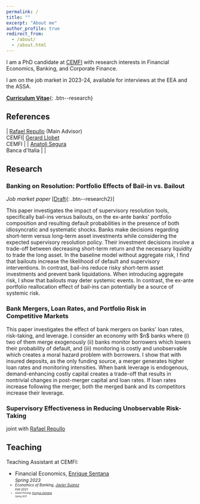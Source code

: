 ```yaml
---
permalink: /
title: ""
excerpt: "About me"
author_profile: true
redirect_from: 
  - /about/
  - /about.html
---
```

<style>
table, td, th {
   border: none!important;
   font-size: 16px;
}
</style>


I am a PhD candidate at [CEMFI](https://www.cemfi.es/) with research interests in Financial Economics, Banking, and Corporate Finance.

I am on the job market in 2023-24, available for interviews at the EEA and the ASSA.

[**Curriculum Vitae**](/files/Siema_Hashemi.pdf){: .btn--research}
 
## References

| [Rafael Repullo](https://www.cemfi.es/~repullo/)  (Main Advisor)<br /> CEMFI| [Gerard Llobet](https://gllobet.github.io/)<br /> CEMFI |
| [Anatoli Segura](https://sites.google.com/site/anatolisegura/) <br /> Banca d'Italia  |    |

## Research

### Banking on Resolution: Portfolio Effects of Bail-in vs. Bailout 
_Job market paper_ 
[[Draft](/files/Banking_resolution.pdf){: .btn--research2}]
<p> This paper investigates the impact of supervisory resolution tools, specifically bail-ins versus bailouts, on the ex-ante banks' portfolio composition and resulting default probabilities in the presence of both idiosyncratic and systematic shocks. Banks make decisions regarding short-term versus long-term asset investments while considering the expected supervisory resolution policy. Their investment decisions involve a trade-off between decreasing short-term return and the necessary liquidity to trade the long asset. In the baseline model without aggregate risk, I find that bailouts increase the likelihood of default and supervisory interventions. In contrast, bail-ins reduce risky short-term asset investments and prevent bank liquidations. When introducing aggregate risk, I show that bailouts may deter systemic events. In contrast, the ex-ante portfolio reallocation effect of bail-ins can potentially be a source of systemic risk. </p> 


### Bank Mergers, Loan Rates, and Portfolio Risk in Competitive Markets
<p> This paper investigates the effect of bank mergers on banks' loan rates, risk-taking, and leverage. I consider an economy with $n$ banks where  (i) two of them merge exogenously (ii) banks monitor borrowers which lowers their probability of default, and (iii) monitoring is costly and unobservable which creates a moral hazard problem with borrowers. I show that with insured deposits, as the only funding source, a merger generates higher loan rates and monitoring intensities. When bank leverage is endogenous, demand-enhancing costly capital creates a trade-off that results in nontrivial changes in post-merger capital and loan rates. If loan rates increase following the merger, both the merged bank and its competitors increase their leverage.</p>


### Supervisory Effectiveness in Reducing Unobservable Risk-Taking
joint with [Rafael Repullo](https://www.cemfi.es/~repullo/)

## Teaching
Teaching Assistant at CEMFI:
 * Financial Economics, [Enrique Sentana](https://www.cemfi.es/~sentana/)<br /> <small ><i>Spring 2023<i><small>
 * Economics of Banking, [Javier Suarez](https://www.cemfi.es/~suarez/)<br /> <small ><i>Fall 2021<i><small >
 * Asset Pricing, [Enrique Sentana](https://www.cemfi.es/~sentana/)<br /> <small ><i>Spring 2021<i><small >
 

